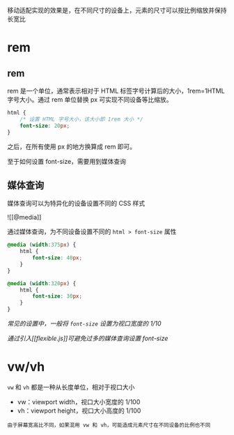 移动适配实现的效果是，在不同尺寸的设备上，元素的尺寸可以按比例缩放并保持长宽比

# rem

## rem

rem 是一个单位，通常表示相对于 HTML 标签字号计算后的大小，1rem=1HTML字号大小。通过 rem 单位替换 px 可实现不同设备等比缩放。

```CSS
html {
    /* 设置 HTML 字号大小，该大小即 1rem 大小 */
    font-size: 20px;
}
```

之后，在所有使用 px 的地方换算成 rem 即可。

至于如何设置 font-size，需要用到媒体查询

## 媒体查询

媒体查询可以为特异化的设备设置不同的 CSS 样式

![[@media]]

通过媒体查询，为不同设备设置不同的 `html > font-size` 属性

```CSS
@media (width:375px) {
    html {
        font-size: 40px;
    }
}

@media (width:320px) {
    html {
        font-size: 30px;
    }
}
```

*常见的设置中，一般将 `font-size` 设置为视口宽度的 1/10*

*通过引入[[flexible.js]]可避免过多的媒体查询设置 font-size*

# vw/vh

`vw` 和 `vh` 都是一种从长度单位，相对于视口大小
- vw：viewport width，视口大小宽度的 1/100
- vh：viewport height，视口大小高度的 1/100

```ad-info
由于屏幕宽高比不同，如果混用 vw 和 vh，可能造成元素尺寸在不同设备的比例也不同
```

